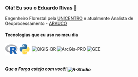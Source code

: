 ### Olá! Eu sou o Eduardo Rivas 👋

Engenheiro Florestal pela [UNICENTRO](https://www3.unicentro.br/) e atualmente Analista de Geoprocessamento - [ARAUCO](https://www.arauco.cl/brasil/marcas/florestal/)


#### Tecnologias que eu uso no meu dia
<div

<div style="display: inline_block">
  <img align="center" alt="R-Studio" height="40" width="40" src="https://raw.githubusercontent.com/devicons/devicon/master/icons/r/r-original.svg"/>
  <img align="center" alt="Python" height="40" width="40" src="https://raw.githubusercontent.com/devicons/devicon/master/icons/python/python-original.svg"/>
  <img align="center" alt="QIGIS-BR" height="40" width="40" src="https://i0.wp.com/qgisbrasil.org/wp-content/uploads/2017/08/mini_qgis_brasil_original.png?fit=153%2C149&ssl=1"/>
  <img align="center" alt="ArcGis-PRO" height="40" width="40" src="https://www.img.com.br/content/dam/esrisites/en-us/common/icons/product-logos/ArcGIS-Pro.png"/>
  <img align="center" alt="GEE" height="40" width="40" src="https://earthengine.google.com/static/images/earth-engine-logo.png"/>
</div><br/>




##### Que a Força esteja com você! <img align="center" alt="R-Studio"  height="30" width="100" src="https://cdn.pixabay.com/photo/2018/04/15/18/18/star-wars-3322343_1280.png"/>
